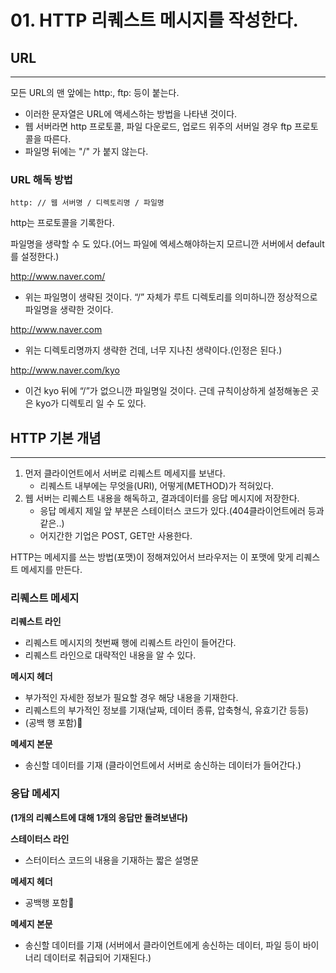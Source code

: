 # 01. HTTP 리퀘스트 메시지를 작성한다.

## URL

---

모든 URL의 맨 앞에는 http:, ftp: 등이 붙는다.

- 이러한 문자열은 URL에 액세스하는 방법을 나타낸 것이다.
- 웹 서버라면 http 프로토콜, 파일 다운로드, 업로드 위주의 서버일 경우 ftp 프로토콜을 따른다.
- 파일명 뒤에는 "/" 가 붙지 않는다.

### URL 해독 방법

`http: // 웹 서버명 / 디렉토리명 / 파일명`

http는 프로토콜을 기록한다.

파일명을 생략할 수 도 있다.(어느 파일에 엑세스해야하는지 모르니깐 서버에서 default를 설정한다.)

http://www.naver.com/

- 위는 파일명이 생략된 것이다. “/” 자체가 루트 디렉토리를 의미하니깐 정상적으로 파일명을 생략한 것이다.

http://www.naver.com

- 위는 디렉토리명까지 생략한 건데, 너무 지나친 생략이다.(인정은 된다.)

http://www.naver.com/kyo

- 이건 kyo 뒤에 “/”가 없으니깐 파일명일 것이다. 근데 규칙이상하게 설정해놓은 곳은 kyo가 디렉토리 일 수 도 있다.

## HTTP 기본 개념

---

1. 먼저 클라이언트에서 서버로 리퀘스트 메세지를 보낸다.
    - 리퀘스트 내부에는 무엇을(URI), 어떻게(METHOD)가 적혀있다.
2. 웹 서버는 리퀘스트 내용을 해독하고, 결과데이터를 응답 메시지에 저장한다.
    - 응답 메세지 제일 앞 부분은 스테이터스 코드가 있다.(404클라이언트에러 등과 같은..)
    - 어지간한 기업은 POST, GET만 사용한다.

HTTP는 메세지를 쓰는 방법(포맷)이 정해져있어서 브라우저는 이 포맷에 맞게 리퀘스트 메세지를 만든다.

### 리퀘스트 메세지

**리퀘스트 라인**

- 리퀘스트 메시지의 첫번째 행에 리퀘스트 라인이 들어간다.
- 리퀘스트 라인으로 대략적인 내용을 알 수 있다.

**메시지 헤더**

- 부가적인 자세한 정보가 필요할 경우 해당 내용을 기재한다.
- 리퀘스트의 부가적인 정보를 기재(날짜, 데이터 종류, 압축형식, 유효기간 등등)
- (공백 행 포함)📌

**메세지 본문**

- 송신할 데이터를 기재
(클라이언트에서 서버로 송신하는 데이터가 들어간다.)

### 응답 메세지

**(1개의 리퀘스트에 대해 1개의 응답만 돌려보낸다)**

**스테이터스 라인**

- 스터이터스 코드의 내용을 기재하는 짧은 설명문

**메세지 헤더**

- 공백행 포함📌

**메세지 본문**

- 송신할 데이터를 기재
(서버에서 클라이언트에게 송신하는 데이터, 파일 등이 바이너리 데이터로 취급되어 기재된다.)

